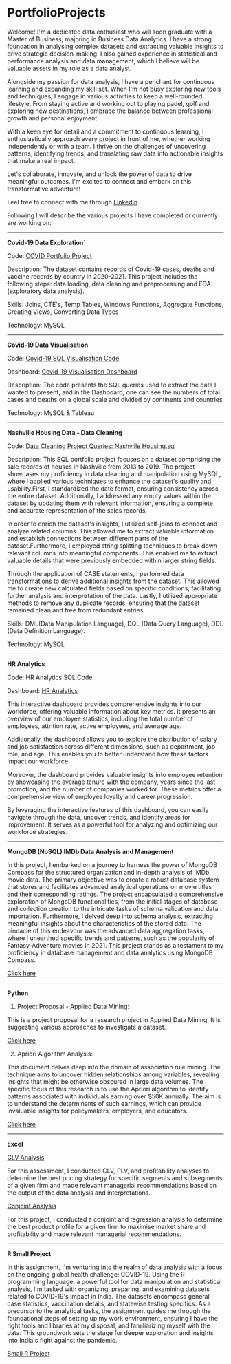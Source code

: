 # PortfolioProjects

Welcome! I'm a dedicated data enthusiast who will soon graduate with a Master of Business, majoring in Business Data Analytics. I have a strong foundation in analysing complex datasets and extracting valuable insights to drive strategic decision-making. I also gained experience in statistical and performance analysis and data management, which I believe will be valuable assets in my role as a data analyst.

Alongside my passion for data analysis, I have a penchant for continuous learning and expanding my skill set. When I'm not busy exploring new tools and techniques, I engage in various activities to keep a well-rounded lifestyle. From staying active and working out to playing padel, golf and exploring new destinations, I embrace the balance between professional growth and personal enjoyment.

With a keen eye for detail and a commitment to continuous learning, I enthusiastically approach every project in front of me, whether working independently or with a team. I thrive on the challenges of uncovering patterns, identifying trends, and translating raw data into actionable insights that make a real impact.

Let's collaborate, innovate, and unlock the power of data to drive meaningful outcomes. I'm excited to connect and embark on this transformative adventure!

Feel free to connect with me through [LinkedIn](https://www.linkedin.com/in/sondrentveito/).  


Following I will describe the various projects I have completed or currently are working on:
______________________________________________________________________________________________________

**Covid-19 Data Exploration**´

Code: [COVID Portfolio Project](https://github.com/sondrentveito/PortfolioProjects/blob/2bce2faa0054ca82640fe83a997c271e90569533/Covid-19%20Data%20Exploration.sql)

Description: The dataset contains records of Covid-19 cases, deaths and vaccine records by country in 2020-2021. This project includes the following steps: data loading, data cleaning and preprocessing and EDA (exploratory data analysis).

Skills: Joins, CTE's, Temp Tables, Windows Functions, Aggregate Functions, Creating Views, Converting Data Types

Technology: MySQL
______________________________________________________________________________________________________

**Covid-19 Data Visualisation**

Code: [Covid-19 SQL Visualisation Code](https://github.com/sondrentveito/PortfolioProjects/blob/9d31595318ef267344be21b72ee61874ab04c3d7/Covid-19%20Visualisation%20SQL%20Code.sql)

Dashboard: [Covid-19 Visualisation Dashboard](https://public.tableau.com/views/Covid19_Dashboard_16882610166920/Dashboard1?:language=en-US&:display_count=n&:origin=viz_share_link)

Description: The code presents the SQL queries used to extract the data I wanted to present, and in the Dashboard, one can see the numbers of total cases and deaths on a global scale and divided by continents and countries  

Technology: MySQL & Tableau
______________________________________________________________________________________________________

**Nashville Housing Data - Data Cleaning**

Code: [Data Cleaning Project Queries: Nashville Housing.sql](https://github.com/sondrentveito/PortfolioProjects/blob/f6cea26536c1f40c0f529ab5e64c08cf50baa357/HousingData_DataCleaning.sql)

Description: This SQL portfolio project focuses on a dataset comprising the sale records of houses in Nashville from 2013 to 2019. The project showcases my proficiency in data cleaning and manipulation using MySQL, where I applied various techniques to enhance the dataset's quality and usability.First, I standardized the date format, ensuring consistency across the entire dataset. Additionally, I addressed any empty values within the dataset by updating them with relevant information, ensuring a complete and accurate representation of the sales records.

In order to enrich the dataset's insights, I utilized self-joins to connect and analyze related columns. This allowed me to extract valuable information and establish connections between different parts of the dataset.Furthermore, I employed string splitting techniques to break down relevant columns into meaningful components. This enabled me to extract valuable details that were previously embedded within larger string fields.

Through the application of CASE statements, I performed data transformations to derive additional insights from the dataset. This allowed me to create new calculated fields based on specific conditions, facilitating further analysis and interpretation of the data. Lastly, I utilized appropriate methods to remove any duplicate records, ensuring that the dataset remained clean and free from redundant entries.

Skills: DML(Data Manipulation Language), DQL (Data Query Language), DDL (Data Definition Language).

Technology: MySQL
______________________________________________________________________________________________________

**HR Analytics**

Code: HR Analytics SQL Code

Dashboard: [HR Analytics](https://public.tableau.com/views/hr_analytics_/Dashboard1?:language=en-US&publish=yes&:display_count=n&:origin=viz_share_link)

This interactive dashboard provides comprehensive insights into our workforce, offering valuable information about key metrics. It presents an overview of our employee statistics, including the total number of employees, attrition rate, active employees, and average age.

Additionally, the dashboard allows you to explore the distribution of salary and job satisfaction across different dimensions, such as department, job role, and age. This enables you to better understand how these factors impact our workforce.

Moreover, the dashboard provides valuable insights into employee retention by showcasing the average tenure with the company, years since the last promotion, and the number of companies worked for. These metrics offer a comprehensive view of employee loyalty and career progression.

By leveraging the interactive features of this dashboard, you can easily navigate through the data, uncover trends, and identify areas for improvement. It serves as a powerful tool for analyzing and optimizing our workforce strategies.
______________________________________________________________________________________________________

**MongoDB (NoSQL) IMDb Data Analysis and Management**

In this project, I embarked on a journey to harness the power of MongoDB Compass for the structured organization and in-depth analysis of IMDb movie data. The primary objective was to create a robust database system that stores and facilitates advanced analytical operations on movie titles and their corresponding ratings. The project encapsulated a comprehensive exploration of MongoDB functionalities, from the initial stages of database and collection creation to the intricate tasks of schema validation and data importation. Furthermore, I delved deep into schema analysis, extracting meaningful insights about the characteristics of the stored data. The pinnacle of this endeavour was the advanced data aggregation tasks, where I unearthed specific trends and patterns, such as the popularity of Fantasy-Adventure movies in 2021. This project stands as a testament to my proficiency in database management and data analytics using MongoDB Compass.

[Click here](https://github.com/sondrentveito/PortfolioProjects/blob/fad51ac17f188cd30c8e5d5d06b88442ac74fbdc/MongoDB%20Portfolio%20IMDb.docx)

______________________________________________________________________________________________________

**Python**

1. Project Proposal - Applied Data Mining:

This is a project proposal for a research project in Applied Data Mining. It is suggesting various approaches to investigate a dataset.

[Click here](https://github.com/sondrentveito/PortfolioProjects/blob/3843de4958445a06fd748dd6c844aa3caf3790bc/Python/Project%20Proposal%20-%20Applied%20Data%20Mining%20copy.pdf)

2. Apriori Algorithm Analysis:

This document delves deep into the domain of association rule mining. The technique aims to uncover hidden relationships among variables, revealing insights that might be otherwise obscured in large data volumes. The specific focus of this research is to use the Apriori algorithm to identify patterns associated with individuals earning over $50K annually. The aim is to understand the determinants of such earnings, which can provide invaluable insights for policymakers, employers, and educators.

[Click here](https://github.com/sondrentveito/PortfolioProjects/blob/38b8706388963ce5700efa2cb0044284efb528f4/Python/ProjectProposal_AprioriSolution.pdf)
______________________________________________________________________________________________________

**Excel**

[CLV Analysis](https://github.com/sondrentveito/PortfolioProjects/blob/2abcd570006a37238fbad300398eb8816c74377b/Excel/CLV%20Analysis.xlsx
)

For this assessment, I conducted CLV, PLV, and profitability analyses to determine the best pricing strategy for specific segments and subsegments of a given firm and made relevant managerial recommendations based on the output of the data analysis and interpretations.

[Conjoint Analysis](https://github.com/sondrentveito/PortfolioProjects/blob/d643e9c52b765085c3e3d8df34f2a0500be892ae/Excel/Conjoint%20%2B%20Regression%20Analysis.xlsx)

For this project, I conducted a conjoint and regression analysis to determine the best product profile for a given firm to maximise market share and profitability and made relevant managerial recommendations.

______________________________________________________________________________________________________

**R Small Project**

In this assignment, I'm venturing into the realm of data analysis with a focus on the ongoing global health challenge: COVID-19. Using the R programming language, a powerful tool for data manipulation and statistical analysis, I'm tasked with organizing, preparing, and examining datasets related to COVID-19's impact in India. The datasets encompass general case statistics, vaccination details, and statewise testing specifics. As a precursor to the analytical tasks, the assignment guides me through the foundational steps of setting up my work environment, ensuring I have the right tools and libraries at my disposal, and familiarizing myself with the data. This groundwork sets the stage for deeper exploration and insights into India's fight against the pandemic.

[Small R Project](https://github.com/sondrentveito/PortfolioProjects/tree/c54d7ac197c29123123b4a08b0cf024c544cd044/R)


